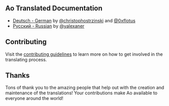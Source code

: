 ## Ao Translated Documentation

- [Deutsch - German](https://github.com/klaussinani/ao/blob/master/docs/i18n/readme.GER.md) by [@christophostrzinski](https://github.com/christophostrzinski) and [@0xflotus](https://github.com/0xflotus)
- [Русский - Russian](https://github.com/klaussinani/ao/blob/master/docs/i18n/readme.RUS.md) by [@yalexaner](https://github.com/yalexaner)

## Contributing

Visit the [contributing guidelines](https://github.com/klaussinani/ao/blob/master/contributing.md#translating-documentation) to learn more on how to get involved in the translating process.

## Thanks

Tons of thank you to the amazing people that help out with the creation and maintenance of the translations! Your contributions make Ao available to everyone around the world!

